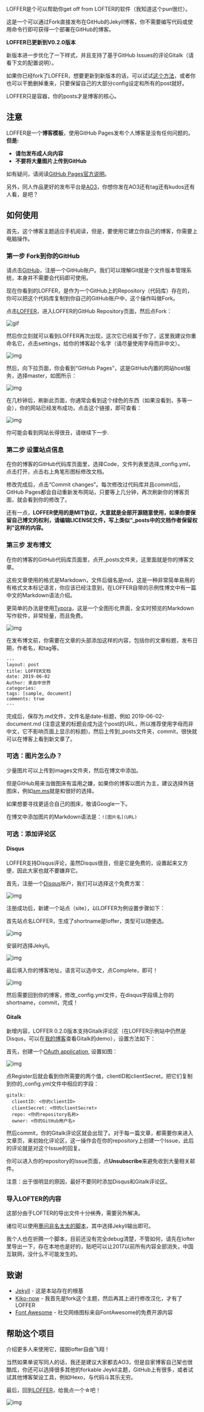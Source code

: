 LOFFER是个可以帮助你get off from LOFTER的软件（我知道这个pun很烂）。

这是一个可以通过Fork直接发布在GitHub的Jekyll博客，你不需要编写代码或使用命令行即可获得一个部署在GitHub的博客。

**LOFFER已更新到V0.2.0版本**

新版本进一步优化了一下样式，并且支持了基于GitHub Issues的评论Gitalk（请看下文的配置说明）。

如果你已经fork了LOFFER，想要更新到新版本的话，可以试试[这个方法](https://github.com/KirstieJane/STEMMRoleModels/wiki/Syncing-your-fork-to-the-original-repository-via-the-browser)，或者你也可以干脆删掉重来，只要保留自己的大部分config设定和所有的post就好。

LOFFER只是容器，你的posts才是博客的核心。


## 注意

LOFFER是一个**博客模板**，使用GitHub Pages发布个人博客是没有任何问题的。 **但是:**

- **请勿发布成人向内容** 
- **不要将大量图片上传到GitHub**

如有疑问，请阅读[GitHub Pages官方说明](https://pages.github.com/)。

另外，同人作品更好的发布平台是[AO3](https://archiveofourown.org/)，你想你发在AO3还有tag还有kudos还有人看，是吧？


## 如何使用

首先，这个博客主题适应手机阅读，但是，要使用它建立你自己的博客，你需要上电脑操作。

### 第一步 Fork到你的GitHub

请点击[GitHub](https://github.com/)，注册一个GitHub账户。我们可以理解Git就是个文件版本管理系统，本身并不需要会代码即可使用。

现在你看到的LOFFER，是作为一个GitHub上的Repository（代码库）存在的，你可以把这个代码库复制到你自己的GitHub账户中，这个操作叫做Fork。

点击[LOFFER](https://github.com/FromEndWorld/LOFFER)，进入LOFFER的GitHub Repository页面，然后点Fork：

![gif](https://raw.githubusercontent.com/FromEndWorld/LOFFER/master/images/fork.gif)

然后你立刻就可以看到LOFFER再次出现，这次它已经属于你了，这里我建议你重命名它，点击settings，给你的博客起个名字（请尽量使用字母而非中文）。

![img](https://raw.githubusercontent.com/FromEndWorld/LOFFER/master/images/rename.png)

然后，向下拉页面，你会看到“GitHub Pages”，这是GitHub内置的网站host服务，选择master，如图所示：

![img](https://raw.githubusercontent.com/FromEndWorld/LOFFER/master/images/pages.png)

在几秒钟后，刷新此页面，你通常会看到这个绿色的东西（如果没看到，多等一会），你的网站已经发布成功，点击这个链接，即可查看：

![img](https://raw.githubusercontent.com/FromEndWorld/LOFFER/master/images/published.png)

你可能会看到网站长得很丑，请继续下一步.

### 第二步 设置站点信息

在你的博客的GitHub代码库页面里，选择Code，文件列表里选择_config.yml，点击打开，点击右上角笔形图标修改文档。

修改完成后，点击“Commit changes”。每次修改过代码库并且commit后，GitHub Pages都会自动重新发布网站，只要等上几分钟，再次刷新你的博客页面，就会看到你的修改了。

还有一点，**LOFFER使用的是MIT协议，大意就是全部开源随意使用，如果你要保留自己博文的权利，请编辑LICENSE文件，写上类似“_posts中的文档作者保留权利”这样的内容。**

### 第三步 发布博文

在你的博客的GitHub代码库页面里，点开_posts文件夹，这里面就是你的博客文章。

这些文章使用的格式是Markdown，文件后缀名是md，这是一种非常简单易用的有格式文本标记语言，你应该已经注意到，在LOFFER自带的示例性博文中有一篇中文的Markdown语法介绍。

更简单的办法是使用[Typora](https://typora.io/)，这是一个全图形化界面，全实时预览的Markdown写作软件，非常轻量，而且免费。

![img](https://raw.githubusercontent.com/FromEndWorld/LOFFER/master/images/Typora.png)

在发布博文前，你需要在文章的头部添加这样的内容，包括你的文章标题，发布日期，作者名，和tag等。

    ---
    layout: post
    title: LOFFER文档
    date: 2019-06-02
    Author: 来自中世界
    categories: 
    tags: [sample, document]
    comments: true
    --- 

完成后，保存为.md文件，文件名是date-标题，例如 2019-06-02-document.md (注意这里的标题会成为这个post的URL，所以推荐使用字母而非中文，它不影响页面上显示的标题)，然后上传到_posts文件夹，commit，很快就可以在博客上看到新文章了。

### 可选：图片怎么办？

少量图片可以上传到images文件夹，然后在博文中添加。

但是GitHub用来当做图床有滥用之嫌，如果你的博客以图片为主，建议选择外链图床，例如[sm.ms](https://sm.ms/)就是和很好的选择。

如果想要寻找更适合自己的图床，敬请Google一下。

在博文中添加图片的Markdown语法是：`![图片名](URL)`

### 可选：添加评论区

#### Disqus

LOFFER支持Disqus评论，虽然Disqus很丑，但是它是免费的，设置起来又方便，因此大家也就不要嫌弃它。

首先，注册一个[Disqus](https://disqus.com/)账户，我们可以选择这个免费方案：

![img](https://raw.githubusercontent.com/FromEndWorld/LOFFER/master/images/Disqus-plan.png)

注册成功后，新建一个站点（site），以LOFFER为例设置步骤如下：

首先站点名LOFFER，生成了shortname是loffer，类型可以随便选。

![img](https://raw.githubusercontent.com/FromEndWorld/LOFFER/master/images/Disqus-1.png)

安装时选择Jekyll。

![img](https://raw.githubusercontent.com/FromEndWorld/LOFFER/master/images/Disqus-2.png)

最后填入你的博客地址，语言可以选中文，点Complete，即可！

![img](https://raw.githubusercontent.com/FromEndWorld/LOFFER/master/images/Disqus-3.png)

然后需要回到你的博客，修改_config.yml文件，在disqus字段填上你的shortname，commit，完成！

#### Gitalk

新增内容，LOFFER 0.2.0版本支持Gitalk评论区（在LOFFER示例站中仍然是Disqus，可以在[我的博客](https://himring.top/gitalk/)查看Gitalk的demo），设置方法如下：

首先，创建一个[OAuth application](https://github.com/settings/applications/new), 设置如图：

![img](https://raw.githubusercontent.com/FromEndWorld/LOFFER/master/images/application_settings.png)

点Register后就会看到你所需要的两个值，clientID和clientSecret，把它们复制到你的_config.yml文件中相应的字段：

    gitalk:
      clientID: <你的clientID>
      clientSecret: <你的clientSecret>
      repo: <你的repository名称>
      owner: <你的GitHub用户名>

然后commit，你的Gitalk评论区就会出现了。对于每一篇文章，都需要你来进入文章页，来初始化评论区，这一操作会在你的repository上创建一个Issue，此后的评论就是对这个Issue的回复。

你可以进入你的repository的Issue页面，点**Unsubscribe**来避免收到大量相关邮件。

注意：出于很明显的原因，最好不要同时添加Disqus和Gitalk评论区。

### 导入LOFTER的内容

这部分由于LOFTER的导出文件十分~~优秀~~，需要另外解决。

诸位可以使用[墨问非名太太的脚本](http://underdream.lofter.com/post/38ea7d_1c5d8a983)，其中选择Jekyll输出即可。

我个人也在折腾一个脚本，目前还没有完全debug清楚，不管如何，请先在lofter里导出一下，存在本地也是好的，贴吧可以让2017以前所有内容全部消失，中国互联网，没什么不可能发生的。

## 致谢

* [Jekyll](https://github.com/jekyll/jekyll) - 这是本站存在的根基
* [Kiko-now](<https://github.com/aweekj/kiko-now>) - 我首先是fork这个主题，然后再其上进行修改汉化，才有了LOFFER
* [Font Awesome](<https://fontawesome.com/>) - 社交网络图标来自FontAwesome的免费开源内容



## 帮助这个项目

介绍更多人来使用它，摆脱lofter自由飞翔！

当然如果单说写同人的话，我还是建议大家都去AO3，但是自家博客自己架也很酷炫，你还可以选择很多其他的forkable Jeykll主题，GitHub上有很多，或者试试其他博客架设工具，例如Hexo，与代码斗其乐无穷。

最后，回到[LOFFER](https://github.com/FromEndWorld/LOFFER)，给我点一个☆吧！

![img](https://raw.githubusercontent.com/FromEndWorld/LOFFER/master/images/givemefive.png)
